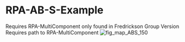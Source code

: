 # RPA-AB-S-Example
Requires RPA-MultiComponent only found in Fredrickson Group Version
Requires path to RPA-MultiComponent 
![fig_map_ABS_150](https://github.com/user-attachments/assets/b062572e-b735-47be-8d17-657cad9f682b)
